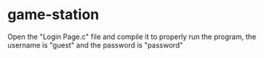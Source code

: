 # game-station
Open the "Login Page.c" file and compile it to properly run the program, the username is "guest" and the password is "password"
